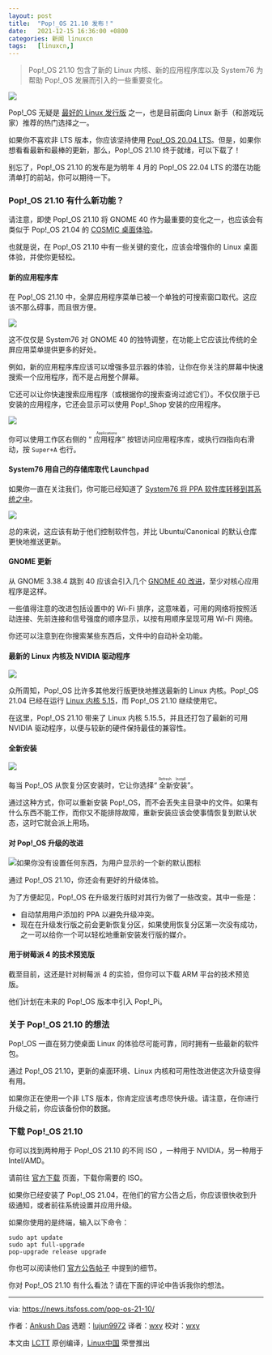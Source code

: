 ```yaml
---
layout: post
title:	"Pop!_OS 21.10 发布！"
date:	2021-12-15 16:36:00 +0800 
categories:	新闻 linuxcn 
tags:	[linuxcn,]
---
```




> 
> Pop!\_OS 21.10 包含了新的 Linux 内核、新的应用程序库以及 System76 为帮助 Pop!\_OS 发展而引入的一些重要变化。
> 
> 
> 


![](/Asserts/Images/album/202112/15/163620px7fzolx0t622e00.png)


Pop!\_OS 无疑是 [最好的 Linux 发行版](https://itsfoss.com/best-linux-distributions/) 之一，也是目前面向 Linux 新手（和游戏玩家）推荐的热门选择之一。


如果你不喜欢非 LTS 版本，你应该坚持使用 [Pop!\_OS 20.04 LTS](https://itsfoss.com/pop-os-20-04-review/)。但是，如果你想看看最新和最棒的更新，那么，Pop!\_OS 21.10 终于就绪，可以下载了！


别忘了，Pop!\_OS 21.10 的发布是为明年 4 月的 Pop!\_OS 22.04 LTS 的潜在功能清单打的前站，你可以期待一下。


### Pop!\_OS 21.10 有什么新功能？


请注意，即使 Pop!\_OS 21.10 将 GNOME 40 作为最重要的变化之一，也应该会有类似于 Pop!\_OS 21.04 的 [COSMIC 桌面体验](https://news.itsfoss.com/pop-os-21-04-beta-release/)。


也就是说，在 Pop!\_OS 21.10 中有一些关键的变化，应该会增强你的 Linux 桌面体验，并使你更轻松。


#### 新的应用程序库


在 Pop!\_OS 21.10 中，全屏应用程序菜单已被一个单独的可搜索窗口取代。这应该不那么碍事，而且很方便。


![](/Asserts/Images/album/202112/15/163622xzroiuz4duuds1zq.png)


这不仅仅是 System76 对 GNOME 40 的独特调整，在功能上它应该比传统的全屏应用菜单提供更多的好处。


例如，新的应用程序库应该可以增强多显示器的体验，让你在你关注的屏幕中快速搜索一个应用程序，而不是占用整个屏幕。






它还可以让你快速搜索应用程序（或根据你的搜索查询过滤它们）。不仅仅限于已安装的应用程序，它还会显示可以使用 Pop!\_Shop 安装的应用程序。


![](/Asserts/Images/album/202112/15/163623t54n4yy4py4bwztu.png)


你可以使用工作区右侧的 “<ruby> 应用程序 <rt>  Applications </rt></ruby>” 按钮访问应用程序库，或执行四指向右滑动，按 `Super+A` 也行。


#### System76 用自己的存储库取代 Launchpad


如果你一直在关注我们，你可能已经知道了 [System76 将 PPA 软件库转移到其系统之中](https://news.itsfoss.com/pop-os-ppa-repo-move/)。


![](/Asserts/Images/album/202112/15/163624vxlz77xzk8u3e7k8.png)


总的来说，这应该有助于他们控制软件包，并比 Ubuntu/Canonical 的默认仓库更快地推送更新。


#### GNOME 更新


从 GNOME 3.38.4 跳到 40 应该会引入几个 [GNOME 40 改进](https://news.itsfoss.com/gnome-40-release/)，至少对核心应用程序是这样。


一些值得注意的改进包括设置中的 Wi-Fi 排序，这意味着，可用的网络将按照活动连接、先前连接和信号强度的顺序显示，以按有用顺序呈现可用 Wi-Fi 网络。


你还可以注意到在你搜索某些东西后，文件中的自动补全功能。


#### 最新的 Linux 内核及 NVIDIA 驱动程序


![](/Asserts/Images/album/202112/15/163624fmwqtb0nk7m00kmg.png)


众所周知，Pop!\_OS 比许多其他发行版更快地推送最新的 Linux 内核。Pop!\_OS 21.04 已经在运行 [Linux 内核 5.15](https://news.itsfoss.com/linux-kernel-5-15-release/)，而 Pop!\_OS 21.10 继续使用它。


在这里，Pop!\_OS 21.10 带来了 Linux 内核 5.15.5，并且还打包了最新的可用 NVIDIA 驱动程序，以便与较新的硬件保持最佳的兼容性。


#### 全新安装


![](/Asserts/Images/album/202112/15/163625ws89tt8toshost9o.png)


每当 Pop!\_OS 从恢复分区安装时，它让你选择“<ruby> 全新安装 <rt>  Refresh Install </rt></ruby>”。


通过这种方式，你可以重新安装 Pop!\_OS，而不会丢失主目录中的文件。如果有什么东西不能工作，而你又不能排除故障，重新安装应该会使事情恢复到默认状态，这时它就会派上用场。


#### 对 Pop!\_OS 升级的改进


![如果你没有设置任何东西，为用户显示的一个新的默认图标](/Asserts/Images/album/202112/15/163626moeogrorloo3gt99.png)


通过 Pop!\_OS 21.10，你还会有更好的升级体验。


为了方便起见，Pop!\_OS 在升级发行版时对其行为做了一些改变。其中一些是：


* 自动禁用用户添加的 PPA 以避免升级冲突。
* 现在在升级发行版之前会更新恢复分区，如果使用恢复分区第一次没有成功，之一可以给你一个可以轻松地重新安装发行版的媒介。


#### 用于树莓派 4 的技术预览版


截至目前，这还是针对树莓派 4 的实验，但你可以下载 ARM 平台的技术预览版。


他们计划在未来的 Pop!\_OS 版本中引入 Pop!\_Pi。


### 关于 Pop!\_OS 21.10 的想法


Pop!\_OS 一直在努力使桌面 Linux 的体验尽可能可靠，同时拥有一些最新的软件包。


通过 Pop!\_OS 21.10，更新的桌面环境、Linux 内核和可用性改进使这次升级变得有用。


如果你正在使用一个非 LTS 版本，你肯定应该考虑尽快升级。请注意，在你进行升级之前，你应该备份你的数据。


### 下载 Pop!\_OS 21.10


你可以找到两种用于 Pop!\_OS 21.10 的不同 ISO ，一种用于 NVIDIA，另一种用于 Intel/AMD。


请前往 [官方下载](https://pop.system76.com) 页面，下载你需要的 ISO。


如果你已经安装了 Pop!\_OS 21.04，在他们的官方公告之后，你应该很快收到升级通知，或者前往系统设置并应用升级。


如果你使用的是终端，输入以下命令：



```
sudo apt update
sudo apt full-upgrade
pop-upgrade release upgrade

```

你也可以阅读他们 [官方公告帖子](https://blog.system76.com/post/670564272872488960/popos-2110-has-landed) 中提到的细节。


你对 Pop!\_OS 21.10 有什么看法？请在下面的评论中告诉我你的想法。




---


via: <https://news.itsfoss.com/pop-os-21-10/>


作者：[Ankush Das](https://news.itsfoss.com/author/ankush/) 选题：[lujun9972](https://github.com/lujun9972) 译者：[wxy](https://github.com/wxy) 校对：[wxy](https://github.com/wxy)


本文由 [LCTT](https://github.com/LCTT/TranslateProject) 原创编译，[Linux中国](https://linux.cn/) 荣誉推出
